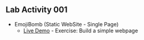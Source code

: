 ## Lab Activity 001
*  EmojiBomb (Static WebSite - Single Page)
    - [Live Demo](https://emojibombstories.netlify.com/) -  Exercise: Build a simple webpage
